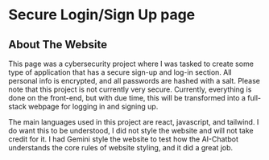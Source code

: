 # Secure Login/Sign Up page

## About The Website
This page was a cybersecurity project where I was tasked to create some type of application that 
has a secure sign-up and log-in section. All personal info is encrypted, and all passwords are hashed with a salt. Please note that this project is not currently very secure.
Currently, everything is done on the front-end, but with due time, this will be transformed into a full-stack webpage for logging in and signing up.

The main languages used in this project are react, javascript, and tailwind. I do want this to be understood, I did not style the website and will not take credit for it. I had Gemini style the website to test how the AI-Chatbot understands the core rules of website styling, and it did a great job.

